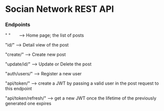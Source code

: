 # Socian Network REST API


### Endpoints

" " &nbsp; &nbsp; &nbsp; --> Home page; the list of posts

"id/"                --> Detail view of the post

"create/"            --> Create new post

"update/id/"         --> Update or Delete the post

"auth/users/"        --> Register a new user

"api/token/"         --> create a JWT by passing a valid user in the post request to this endpoint

"api/token/refresh/" --> get a new JWT once the lifetime of the previously generated one expires
